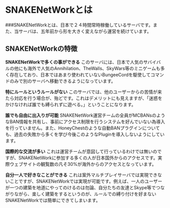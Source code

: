 # SNAKENetWorkとは
###SNAKENetWorkとは、日本で２４時間常時稼働しているサーバです。また、当サーバは、五年前から形を大きく変えながら運営を続けています。

## SNAKENetWorkの特徴

**SNAKENetWorkで多くの事ができる**
このサーバには、日本で人気のサバイバルの他にも海外で人気のAnnihilation、TheWalls、SkyWars等のミニゲームも多く存在しており、日本ではあまり使われていないBungeeCordを駆使してコマンドのみで別のサーバへ移動できるようになっています。

**特にルールというルールがない**
このサーバでは、他のユーザーからの苦情が来たら対応を行う場合が、殆どです。これはデメリットにも見えますが、「迷惑をかけなければ誰でも縛られずに遊べる。」ということになります。

**誰でも自由に出入りが可能**
SNAKENetWork運営チームの全員がMCBANsのようなBAN情報を共有し、事前にアクセス制限を行うシステムを好んでいない為導入を行っていません。また、HoneyChestのような自動BANプラグインについても、過去の失敗から多くを学び今後このようなPluginを導入しないようにしています。

**国際的な交流が多い**
これは運営チームが意図して行っているわけでは無いのですが、SNAKENetWorkに参加する多くの人が日本国外からのアクセスです。実際ウェブサイトの観覧数の凡そ30%が海外からのアクセスとなっています。

**自分一人で好きなことができる**
これは案外マルチプレイサーバでは実現できないことですが、SNAKENetWorkでは実現が可能です。例えば、一人のユーザーが一つの建築を地道にやってのけるのは勿論、自分たちの友達とSkype等でつながりながら、楽しく建築をするというのが、ルールでの縛り付けを好まないSNAKENetWorkでは簡単にできてしまいます。
